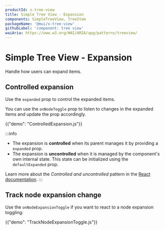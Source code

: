 ```yaml
---
productId: x-tree-view
title: Simple Tree View - Expansion
components: SimpleTreeView, TreeItem
packageName: '@mui/x-tree-view'
githubLabel: 'component: tree view'
waiAria: https://www.w3.org/WAI/ARIA/apg/patterns/treeview/
---
```


# Simple Tree View - Expansion

<p class="description">Handle how users can expand items.</p>

## Controlled expansion

Use the `expanded` prop to control the expanded items.

You can use the `onNodeToggle` prop to listen to changes in the expanded items and update the prop accordingly.

{{"demo": "ControlledExpansion.js"}}

:::info

- The expansion is **controlled** when its parent manages it by providing a `expanded` prop.
- The expansion is **uncontrolled** when it is managed by the component's own internal state. This state can be initialized using the `defaultExpanded` prop.

Learn more about the _Controlled and uncontrolled_ pattern in the [React documentation](https://react.dev/learn/sharing-state-between-components#controlled-and-uncontrolled-components).
:::

## Track node expansion change

Use the `onNodeExpansionToggle` if you want to react to a node expansion toggling:

{{"demo": "TrackNodeExpansionToggle.js"}}
